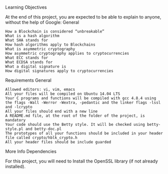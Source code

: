 Learning Objectives

At the end of this project, you are expected to be able to explain to anyone, without the help of Google:
General

    How a Blockchain is considered “unbreakable”
    What is a hash algorithm
    What SHA stands for
    How hash algorithms apply to Blockchains
    What is asymmetric cryptography
    How asymmetric cryptography applies to cryptocurrencies
    What ECC stands for
    What ECDSA stands for
    What a digital signature is
    How digital signatures apply to cryptocurrencies

Requirements
General

    Allowed editors: vi, vim, emacs
    All your files will be compiled on Ubuntu 14.04 LTS
    Your C programs and functions will be compiled with gcc 4.8.4 using the flags -Wall -Werror -Wextra, -pedantic and the linker flags -lssl and -lcrypto
    All your files should end with a new line
    A README.md file, at the root of the folder of the project, is mandatory
    Your code should use the Betty style. It will be checked using betty-style.pl and betty-doc.pl
    The prototypes of all your functions should be included in your header file called crypto/hblk_crypto.h
    All your header files should be include guarded

More Info
Dependencies

For this project, you will need to Install the OpenSSL library (if not already installed).
